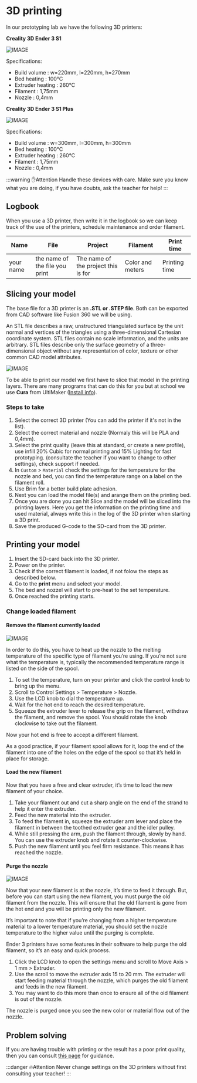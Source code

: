 # 3D printing

In our prototyping lab we have the following 3D printers:

**Creality 3D Ender 3 S1**

![IMAGE](./images/afbeelding1.png)

Specifications:
* Build volume : w=220mm, l=220mm, h=270mm
* Bed heating : 100°C
* Extruder heating : 260°C
* Filament : 1,75mm
* Nozzle : 0,4mm

**Creality 3D Ender 3 S1 Plus**

![IMAGE](./images/afbeelding2.png)

Specifications:
* Build volume : w=300mm, l=300mm, h=300mm
* Bed heating : 100°C
* Extruder heating : 260°C
* Filament : 1,75mm
* Nozzle : 0,4mm

:::warning ✋Attention
Handle these devices with care. Make sure you know what you are doing, if you have doubts, ask the teacher for help!
:::

## Logbook

When you use a 3D printer, then write it in the logbook so we can keep track of the use of the printers, schedule maintenance and order filament.

| Name | File | Project | Filament | Print time |
| --- | --- | --- | --- | --- |
| your name | the name of the file you print | The name of the project this is for | Color and meters | Printing time |

## Slicing your model

The base file for a 3D printer is an **.STL or .STEP file**. Both can be exported from CAD software like Fusion 360 we will be using.

An STL file describes a raw, unstructured triangulated surface by the unit normal and vertices of the triangles using a three-dimensional Cartesian coordinate system. STL files contain no scale information, and the units are arbitrary. STL files describe only the surface geometry of a three-dimensional object without any representation of color, texture or other common CAD model attributes.

![IMAGE](./images/afbeelding3.png)

To be able to print our model we first have to slice that model in the printing layers. There are many programs that can do this for you but at school we use **Cura** from UltiMaker ([Install info](../52_cura/README.md)).

### Steps to take

1. Select the correct 3D printer (You can add the printer if it's not in the list).
2. Select the correct material and nozzle (Normaly this will be PLA and 0,4mm).
3. Select the print quality (leave this at standard, or create a new profile), use infill 20% Cubic for normal printing and 15% Lighting for fast prototyping. (consultate the teacher if you want to change to other settings), check support if needed.
4. In `Custom` > `Material` check the settings for the temperature for the nozzle and bed, you can find the temperature range on a label on the filament roll.
5. Use Brim for a better build plate adhesion.
6. Next you can load the model file(s) and arange them on the printing bed.
7. Once you are done you can hit Slice and the model will be sliced into the printing layers. Here you get the information on the printing time and used material, always write this in the log of the 3D printer when starting a 3D print.
8. Save the produced G-code to the SD-card from the 3D printer.

## Printing your model

1. Insert the SD-card back into the 3D printer.
2. Power on the printer.
3. Check if the correct filament is loaded, if not folow the steps as described below.
4. Go to the **print** menu and select your model.
5. The bed and nozzel will start to pre-heat to the set temperature.
6. Once reached the printing starts.

### Change loaded filament

#### Remove the filament currently loaded

![IMAGE](./images/afbeelding4.png)

In order to do this, you have to heat up the nozzle to the melting temperature of the specific type of filament you’re using. If you’re not sure what the temperature is, typically the recommended temperature range is listed on the side of the spool.

1. To set the temperature, turn on your printer and click the control knob to bring up the menu.
2. Scroll to Control Settings > Temperature > Nozzle.
3. Use the LCD knob to dial the temperature up.
4. Wait for the hot end to reach the desired temperature.
5. Squeeze the extruder lever to release the grip on the filament, withdraw the filament, and remove the spool. You should rotate the knob clockwise to take out the filament.

Now your hot end is free to accept a different filament.

As a good practice, if your filament spool allows for it, loop the end of the filament into one of the holes on the edge of the spool so that it’s held in place for storage.

#### Load the new filament

Now that you have a free and clear extruder, it’s time to load the new filament of your choice.

1. Take your filament out and cut a sharp angle on the end of the strand to help it enter the extruder. 
2. Feed the new material into the extruder. 
3. To feed the filament in, squeeze the extruder arm lever and place the filament in between the toothed extruder gear and the idler pulley.
4. While still pressing the arm, push the filament through, slowly by hand. You can use the extruder knob and rotate it counter-clockwise.
5. Push the new filament until you feel firm resistance. This means it has reached the nozzle.

#### Purge the nozzle

![IMAGE](./images/afbeelding5.png)

Now that your new filament is at the nozzle, it’s time to feed it through. But, before you can start using the new filament, you must purge the old filament from the nozzle. This will ensure that the old filament is gone from the hot end and you will be printing only the new filament.

It’s important to note that if you’re changing from a higher temperature material to a lower temperature material, you should set the nozzle temperature to the higher value until the purging is complete.

Ender 3 printers have some features in their software to help purge the old filament, so it’s an easy and quick process.

1. Click the LCD knob to open the settings menu and scroll to Move Axis > 1 mm > Extruder.
2. Use the scroll to move the extruder axis 15 to 20 mm. The extruder will start feeding material through the nozzle, which purges the old filament and feeds in the new filament.
3. You may want to do this more than once to ensure all of the old filament is out of the nozzle.

The nozzle is purged once you see the new color or material flow out of the nozzle.

## Problem solving

If you are having trouble with printing or the result has a poor print quality, then you can consult [this page](https://www.simplify3d.com/resources/print-quality-troubleshooting/) for guidance.

:::danger 🔥Attention
Never change settings on the 3D printers without first consulting your teacher!
:::